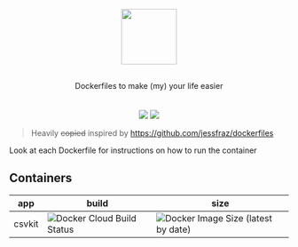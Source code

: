 <p align="center">
  <img src="https://runnable.com/images/production/dockerfile.svg" height="100" >
</p>
<p align="center" style="margin: 30px 0 35px;">Dockerfiles to make (my) your life easier</p>

<p align="center">
  <img src="https://forthebadge.com/images/badges/fuck-it-ship-it.svg" >
  <img src="https://forthebadge.com/images/badges/60-percent-of-the-time-works-every-time.svg" >
</p>

> Heavily ~~copied~~ inspired by https://github.com/jessfraz/dockerfiles

Look at each Dockerfile for instructions on how to run the container

## Containers

| app  | build  | size |
|---|---|---|
|  csvkit | ![Docker Cloud Build Status](https://img.shields.io/docker/cloud/build/edbizarro/csvkit?style=flat-square) | ![Docker Image Size (latest by date)](https://img.shields.io/docker/image-size/edbizarro/csvkit?sort=date&style=flat-square) |